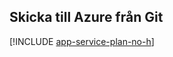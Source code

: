 ## <a name="push-to-azure-from-git"></a>Skicka till Azure från Git

[!INCLUDE [app-service-plan-no-h](app-service-web-git-push-to-azure-no-h.md)]